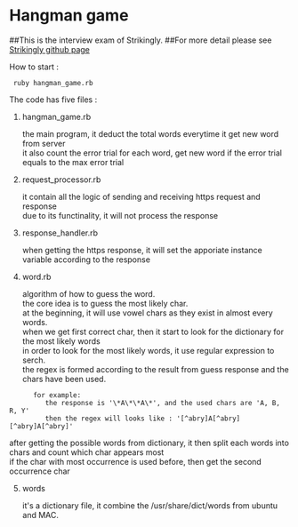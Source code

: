 # Hangman game

##This is the interview exam of Strikingly.
##For more detail please see [Strikingly github page](https://github.com/strikingly/strikingly-interview-test-instructions)

How to start :    
```shell
 ruby hangman_game.rb
```

The code has five files :   

1. hangman_game.rb    

   the main program, it deduct the total words everytime it get new word from server    
   it also count the error trial for each word, get new word if the error trial equals to the max error trial    

2. request_processor.rb    

   it contain all the logic of sending and receiving https request and response    
   due to its functinality, it will not process the response    

3. response_handler.rb    

   when getting the https response, it will set the apporiate instance variable according to the response    

4. word.rb    

   algorithm of how to guess the word.    
   the core idea is to guess the most likely char.    
   at the beginning, it will use vowel chars as they exist in almost every words.    
   when we get first correct char, then it start to look for the dictionary for the most likely words    
   in order to look for the most likely words, it use regular expression to serch.    
   the regex is formed according to the result from guess response and the chars have been used.    
```
      for example:     
         the response is '\*A\*\*A\*', and the used chars are 'A, B, R, Y'    
         then the regex will looks like : '[^abry]A[^abry][^abry]A[^abry]'    
```
   after getting the possible words from dictionary, it then split each words into chars and count which char appears most    
   if the char with most occurrence is used before, then get the second occurrence char    

5. words    

   it's a dictionary file, it combine the /usr/share/dict/words from ubuntu and MAC.    

